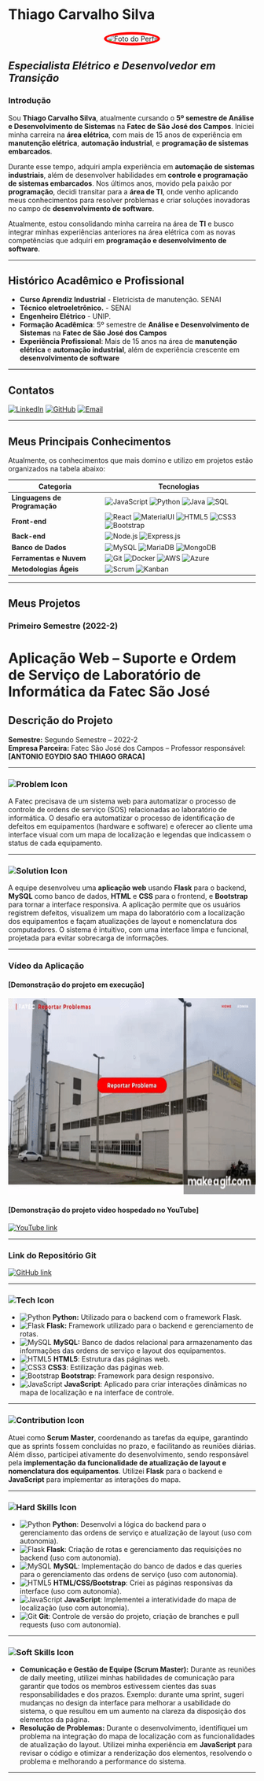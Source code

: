 # **Thiago Carvalho Silva**

<p align="center">
  <img src="https://avatars.githubusercontent.com/u/165035188?v=4" alt="Foto do Perfil" width="200" height="200" style="border-radius:50%;border:5px solid red;">
</p>

## **_Especialista Elétrico e Desenvolvedor em Transição_**

### **Introdução**

Sou **Thiago Carvalho Silva**, atualmente cursando o **5º semestre de Análise e Desenvolvimento de Sistemas** na **Fatec de São José dos Campos**. Iniciei minha carreira na **área elétrica**, com mais de 15 anos de experiência em **manutenção elétrica**, **automação industrial**, e **programação de sistemas embarcados**.

Durante esse tempo, adquiri ampla experiência em **automação de sistemas industriais**, além de desenvolver habilidades em **controle e programação de sistemas embarcados**. Nos últimos anos, movido pela paixão por **programação**, decidi transitar para a **área de TI**, onde venho aplicando meus conhecimentos para resolver problemas e criar soluções inovadoras no campo de **desenvolvimento de software**.

Atualmente, estou consolidando minha carreira na área de **TI** e busco integrar minhas experiências anteriores na área elétrica com as novas competências que adquiri em **programação e desenvolvimento de software**.

---

## **Histórico Acadêmico e Profissional**
- **Curso Aprendiz Industrial** - Eletricista de manutenção. SENAI
- **Técnico eletroeletrônico.** - SENAI
- **Engenheiro Elétrico** - UNIP. 
- **Formação Acadêmica**: 5º semestre de **Análise e Desenvolvimento de Sistemas** na **Fatec de São José dos Campos**
- **Experiência Profissional**: Mais de 15 anos na área de **manutenção elétrica** e **automação industrial**, além de experiência crescente em **desenvolvimento de software**

---

## Contatos

[![LinkedIn](https://img.shields.io/badge/-LinkedIn-blue)](https://www.linkedin.com/in/thiago-silva-49bb74168) 
[![GitHub](https://img.shields.io/badge/-GitHub-black)](https://github.com/tsilvadev89) 
[![Email](https://img.shields.io/badge/-Email-red)](mailto:tsilva.dev89@gmail.com)

---

## Meus Principais Conhecimentos

Atualmente, os conhecimentos que mais domino e utilizo em projetos estão organizados na tabela abaixo:

| **Categoria**           | **Tecnologias**                                                                                                                                                                |
|-------------------------|--------------------------------------------------------------------------------------------------------------------------------------------------------------------------------|
| **Linguagens de Programação** | ![JavaScript](https://img.shields.io/badge/-JavaScript-F7DF1E?logo=javascript&logoColor=black&style=flat) ![Python](https://img.shields.io/badge/-Python-3776AB?logo=python&logoColor=white&style=flat) ![Java](https://img.shields.io/badge/-Java-007396?logo=java&logoColor=white&style=flat) ![SQL](https://img.shields.io/badge/-SQL-4479A1?logo=postgresql&logoColor=white&style=flat) |
| **Front-end**            | ![React](https://img.shields.io/badge/-React-61DAFB?logo=react&logoColor=black&style=flat) ![MaterialUI](https://img.shields.io/badge/-Material--UI-0081CB?logo=material-ui&logoColor=white&style=flat) ![HTML5](https://img.shields.io/badge/-HTML5-E34F26?logo=html5&logoColor=white&style=flat) ![CSS3](https://img.shields.io/badge/-CSS3-1572B6?logo=css3&logoColor=white&style=flat) ![Bootstrap](https://img.shields.io/badge/-Bootstrap-563D7C?logo=bootstrap&logoColor=white&style=flat) |
| **Back-end**             | ![Node.js](https://img.shields.io/badge/-Node.js-339933?logo=node.js&logoColor=white&style=flat) ![Express.js](https://img.shields.io/badge/-Express.js-000000?logo=express&logoColor=white&style=flat) |
| **Banco de Dados**       | ![MySQL](https://img.shields.io/badge/-MySQL-4479A1?logo=mysql&logoColor=white&style=flat) ![MariaDB](https://img.shields.io/badge/-MariaDB-003545?logo=mariadb&logoColor=white&style=flat) ![MongoDB](https://img.shields.io/badge/-MongoDB-47A248?logo=mongodb&logoColor=white&style=flat) |
| **Ferramentas e Nuvem**  | ![Git](https://img.shields.io/badge/-Git-F05032?logo=git&logoColor=white&style=flat) ![Docker](https://img.shields.io/badge/-Docker-2496ED?logo=docker&logoColor=white&style=flat) ![AWS](https://img.shields.io/badge/-AWS-232F3E?logo=amazon-aws&logoColor=white&style=flat) ![Azure](https://img.shields.io/badge/-Azure-0078D4?logo=microsoft-azure&logoColor=white&style=flat) |
| **Metodologias Ágeis**   | ![Scrum](https://img.shields.io/badge/-Scrum-6DB33F?logo=scrum&logoColor=white&style=flat) ![Kanban](https://img.shields.io/badge/-Kanban-0052CC?logo=kanban&logoColor=white&style=flat) |

---

## Meus Projetos

### Primeiro Semestre (2022-2)

# Aplicação Web – Suporte e Ordem de Serviço de Laboratório de Informática da Fatec São José

## Descrição do Projeto
**Semestre:** Segundo Semestre – 2022-2  
**Empresa Parceira:** Fatec São José dos Campos – Professor responsável: **[ANTONIO EGYDIO SAO THIAGO GRACA]**

---

### ![Problem Icon](https://img.shields.io/badge/-Problema-E74C3C?style=flat&logo=issue-tracking&logoColor=white)

A Fatec precisava de um sistema web para automatizar o processo de controle de ordens de serviço (SOS) relacionadas ao laboratório de informática. O desafio era automatizar o processo de identificação de defeitos em equipamentos (hardware e software) e oferecer ao cliente uma interface visual com um mapa de localização e legendas que indicassem o status de cada equipamento.

---

### ![Solution Icon](https://img.shields.io/badge/-Solução-27AE60?style=flat&logo=solution&logoColor=white)

A equipe desenvolveu uma **aplicação web** usando **Flask** para o backend, **MySQL** como banco de dados, **HTML** e **CSS** para o frontend, e **Bootstrap** para tornar a interface responsiva. A aplicação permite que os usuários registrem defeitos, visualizem um mapa do laboratório com a localização dos equipamentos e façam atualizações de layout e nomenclatura dos computadores. O sistema é intuitivo, com uma interface limpa e funcional, projetada para evitar sobrecarga de informações.

---

### **Vídeo da Aplicação**
#### **[Demonstração do projeto em execução]**

<p align="center">
  <p>
    <img src="https://raw.githubusercontent.com/tsilvadev89/API1S/refs/heads/main/Imagens/API_3_Sprint_TerramEtVerum.gif" alt="Projeto20221S " width="800" height="400">
  </p>
</p>

#### **[Demonstração do projeto video hospedado no YouTube]**

<a href="https://www.youtube.com/watch?v=wi2l6Axu2Rk" target="_blank">
  <img src="https://img.shields.io/badge/YouTube-FF0000?logo=youtube&logoColor=white&style=flat-square" alt="YouTube link">
</a>

---

### **Link do Repositório Git**  
<a href="https://github.com/seu-usuario/projeto-sos" target="_blank">
  <img src="https://img.shields.io/badge/GitHub-181717?logo=github&logoColor=white&style=flat-square" alt="GitHub link">
</a>

---

### ![Tech Icon](https://img.shields.io/badge/-Tecnologias%20Utilizadas-3498DB?style=flat&logo=stackshare&logoColor=white)

- ![Python](https://img.shields.io/badge/-Python-3776AB?logo=python&logoColor=white&style=flat) **Python:** Utilizado para o backend com o framework Flask.
- ![Flask](https://img.shields.io/badge/-Flask-000000?logo=flask&logoColor=white&style=flat) **Flask:** Framework utilizado para o backend e gerenciamento de rotas.
- ![MySQL](https://img.shields.io/badge/-MySQL-4479A1?logo=mysql&logoColor=white&style=flat) **MySQL:** Banco de dados relacional para armazenamento das informações das ordens de serviço e layout dos equipamentos.
- ![HTML5](https://img.shields.io/badge/-HTML5-E34F26?logo=html5&logoColor=white&style=flat) **HTML5**: Estrutura das páginas web.
- ![CSS3](https://img.shields.io/badge/-CSS3-1572B6?logo=css3&logoColor=white&style=flat) **CSS3**: Estilização das páginas web.
- ![Bootstrap](https://img.shields.io/badge/-Bootstrap-563D7C?logo=bootstrap&logoColor=white&style=flat) **Bootstrap**: Framework para design responsivo.
- ![JavaScript](https://img.shields.io/badge/-JavaScript-F7DF1E?logo=javascript&logoColor=black&style=flat) **JavaScript**: Aplicado para criar interações dinâmicas no mapa de localização e na interface de controle.

---


### ![Contribution Icon](https://img.shields.io/badge/-Contribuições%20Pessoais-F39C12?style=flat&logo=contribution&logoColor=white)

Atuei como **Scrum Master**, coordenando as tarefas da equipe, garantindo que as sprints fossem concluídas no prazo, e facilitando as reuniões diárias. Além disso, participei ativamente do desenvolvimento, sendo responsável pela **implementação da funcionalidade de atualização de layout e nomenclatura dos equipamentos**. Utilizei **Flask** para o backend e **JavaScript** para implementar as interações do mapa.

---

### ![Hard Skills Icon](https://img.shields.io/badge/-Hard%20Skills-2ECC71?style=flat&logo=skillshare&logoColor=white)

- ![Python](https://img.shields.io/badge/-Python-3776AB?logo=python&logoColor=white&style=flat) **Python**: Desenvolvi a lógica do backend para o gerenciamento das ordens de serviço e atualização de layout (uso com autonomia).
- ![Flask](https://img.shields.io/badge/-Flask-000000?logo=flask&logoColor=white&style=flat) **Flask**: Criação de rotas e gerenciamento das requisições no backend (uso com autonomia).
- ![MySQL](https://img.shields.io/badge/-MySQL-4479A1?logo=mysql&logoColor=white&style=flat) **MySQL**: Implementação do banco de dados e das queries para o gerenciamento das ordens de serviço (uso com autonomia).
- ![HTML5](https://img.shields.io/badge/-HTML5-E34F26?logo=html5&logoColor=white&style=flat) **HTML/CSS/Bootstrap**: Criei as páginas responsivas da interface (uso com autonomia).
- ![JavaScript](https://img.shields.io/badge/-JavaScript-F7DF1E?logo=javascript&logoColor=black&style=flat) **JavaScript**: Implementei a interatividade do mapa de localização (uso com autonomia).
- ![Git](https://img.shields.io/badge/-Git-F05032?logo=git&logoColor=white&style=flat) **Git**: Controle de versão do projeto, criação de branches e pull requests (uso com autonomia).

---

### ![Soft Skills Icon](https://img.shields.io/badge/-Soft%20Skills-9B59B6?style=flat&logo=meetup&logoColor=white)

- **Comunicação e Gestão de Equipe (Scrum Master):** Durante as reuniões de daily meeting, utilizei minhas habilidades de comunicação para garantir que todos os membros estivessem cientes das suas responsabilidades e dos prazos. Exemplo: durante uma sprint, sugeri mudanças no design da interface para melhorar a usabilidade do sistema, o que resultou em um aumento na clareza da disposição dos elementos da página.
- **Resolução de Problemas:** Durante o desenvolvimento, identifiquei um problema na integração do mapa de localização com as funcionalidades de atualização do layout. Utilizei minha experiência em **JavaScript** para revisar o código e otimizar a renderização dos elementos, resolvendo o problema e melhorando a performance do sistema.

---

